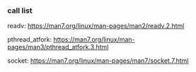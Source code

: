 ### call list

readv: https://man7.org/linux/man-pages/man2/readv.2.html

pthread_atfork: https://man7.org/linux/man-pages/man3/pthread_atfork.3.html

socket: https://man7.org/linux/man-pages/man7/socket.7.html

